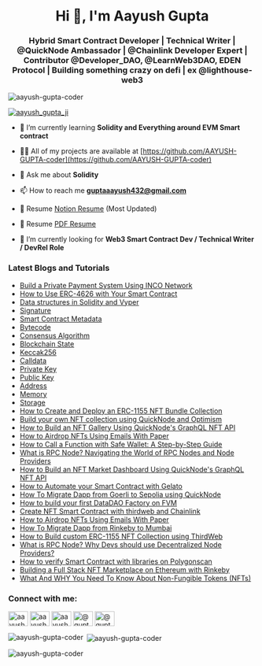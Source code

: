 <h1 align="center">Hi 👋, I'm Aayush Gupta</h1>
<h3 align="center">Hybrid Smart Contract Developer | Technical Writer | @QuickNode Ambassador | @Chainlink Developer Expert | Contributor @Developer_DAO, @LearnWeb3DAO, EDEN Protocol | Building something crazy on defi | ex @lighthouse-web3 </h3>

<p align="left"> <img src="https://komarev.com/ghpvc/?username=aayush-gupta-coder&label=Profile%20views&color=0e75b6&style=flat" alt="aayush-gupta-coder" /> </p>



<p align="left"> <a href="https://twitter.com/aayush_gupta_ji" target="blank"><img src="https://img.shields.io/twitter/follow/aayush_gupta_ji?logo=twitter&style=for-the-badge" alt="aayush_gupta_ji" /></a> </p>

- 🌱 I’m currently learning **Solidity and Everything around EVM Smart contract**

- 👨‍💻 All of my projects are available at [https://github.com/AAYUSH-GUPTA-coder](https://github.com/AAYUSH-GUPTA-coder)

- 💬 Ask me about **Solidity**

- 📫 How to reach me **guptaaayush432@gmail.com**

- 📄 Resume [Notion Resume](https://buttercup-bard-08b.notion.site/GM-I-am-Aayush-Gupta-985800e316f4448aae5d5d88b01a164d) (Most Updated)

- 📄 Resume [PDF Resume](https://drive.google.com/file/d/1d6BE_ZU0M60IUdku9hsjRUbihPw9PHtJ/view?usp=sharing)

- 🌱 I’m currently looking for **Web3 Smart Contract Dev / Technical Writer / DevRel Role**

<h3 align="left">Latest Blogs and Tutorials</h3>

- <a href="https://aayushguptaji.hashnode.dev/build-a-private-payment-system-using-inco-network" target="blank">Build a Private Payment System Using INCO Network</a>
- <a href="https://www.quicknode.com/guides/ethereum-development/smart-contracts/how-to-use-erc-4626-with-your-smart-contract/" target="blank">How to Use ERC-4626 with Your Smart Contract</a>
- <a href="https://www.cyfrin.io/glossary/data-structures-in-solidity-and-vyper" target="blank">Data structures in Solidity and Vyper</a>
- <a href="https://www.cyfrin.io/glossary/signature" target="blank">Signature</a>
- <a href="https://www.cyfrin.io/glossary/smart-contract-metadata" target="blank">Smart Contract Metadata</a>
- <a href="https://www.cyfrin.io/glossary/bytecode" target="blank">Bytecode</a>
- <a href="https://www.cyfrin.io/glossary/consensus-algorithm" target="blank">Consensus Algorithm</a>
- <a href="https://www.cyfrin.io/glossary/state" target="blank">Blockchain State</a>
- <a href="https://www.cyfrin.io/glossary/keccak256" target="blank">Keccak256</a>
- <a href="https://www.cyfrin.io/glossary/calldata" target="blank">Calldata</a>
- <a href="https://www.cyfrin.io/glossary/private-key#what-are-private-keys-used-for" target="blank">Private Key</a>
- <a href="https://www.cyfrin.io/glossary/public-key" target="blank">Public Key</a>
- <a href="https://www.cyfrin.io/glossary/address" target="blank">Address</a>
- <a href="https://www.cyfrin.io/glossary/memory" target="blank">Memory</a>
- <a href="https://www.cyfrin.io/glossary/storage-solidity" target="blank">Storage</a>
- <a href="https://dev.to/aayushguptacoder/how-to-create-and-deploy-an-erc-1155-nft-bundle-collection-489i" target="blank">How to Create and Deploy an ERC-1155 NFT Bundle Collection</a>
- <a href="https://aayushguptaji.hashnode.dev/build-your-own-nft-collection-using-quicknode-and-optimism" target="blank">Build your own NFT collection using QuickNode and Optimism</a>
- <a href="https://aayushguptaji.hashnode.dev/how-to-build-an-nft-gallery-using-quicknodes-graphql-nft-api" target="blank">How to Build an NFT Gallery Using QuickNode's GraphQL NFT API</a>
- <a href="https://aayushguptaji.hashnode.dev/how-to-airdrop-nfts-using-emails-with-paper" target="blank">How to Airdrop NFTs Using Emails With Paper</a>
- <a href="https://aayushguptaji.hashnode.dev/how-to-call-a-function-with-safe-wallet-a-step-by-step-guide" target="blank">How to Call a Function with Safe Wallet: A Step-by-Step Guide</a>
- <a href="https://aayushguptaji.hashnode.dev/what-is-rpc-node-navigating-the-world-of-rpc-nodes-and-node-providers" target="blank">What is RPC Node? Navigating the World of RPC Nodes and Node Providers</a>
- <a href="https://blog.developerdao.com/how-to-build-an-nft-market-dashboard-using-quicknodes-graphql-nft-api" target="blank">How to Build an NFT Market Dashboard Using QuickNode's GraphQL NFT API</a>
- <a href="https://blog.developerdao.com/automate-your-smart-contract-with-gelato" target="blank">How to Automate your Smart Contract with Gelato</a>
- <a href="https://aayushguptaji.hashnode.dev/how-to-migrate-dapp-from-goerli-to-sepolia-using-quicknode" target="blank">How To Migrate Dapp from Goerli to Sepolia using QuickNode</a>
- <a href="https://aayushguptaji.hashnode.dev/how-to-build-your-first-datadao-factory-on-fvm" target="blank">How to build your first DataDAO Factory on FVM </a>
- <a href="https://aayushguptaji.hashnode.dev/create-nft-smart-contract-with-thirdweb-and-chainlink" target="blank">Create NFT Smart Contract with thirdweb and Chainlink</a>
- <a href="https://aayushguptaji.hashnode.dev/how-to-airdrop-nfts-using-emails-with-paper" target="blank">How to Airdrop NFTs Using Emails With Paper</a>
- <a href="https://dev.to/aayushguptacoder/how-to-migrate-dapp-from-rinkeby-to-mumbai-460j" target="blank">How To Migrate Dapp from Rinkeby to Mumbai</a>
- <a href="https://aayushguptaji.hashnode.dev/how-to-build-custom-erc-1155-nft-collection-using-thirdweb" target="blank">How to Build custom ERC-1155 NFT Collection using ThirdWeb</a>
- <a href="https://aayushguptaji.hashnode.dev/what-is-rpc-node-why-devs-should-use-decentralized-node-providers" target="blank">What is RPC Node? Why Devs should use Decentralized Node Providers?</a>
- <a href="https://aayushguptaji.hashnode.dev/how-to-verify-smart-contract-with-libraries-and-constructor-parameters-on-polygonscan" target="blank">How to verify Smart Contract with libraries on Polygonscan</a>
- <a href="https://medium.com/@guptaaayush432/building-a-full-stack-nft-marketplace-on-ethereum-with-rinkeby-6281a7e07f2" target="blank">Building a Full Stack NFT Marketplace on Ethereum with Rinkeby</a>
- <a href="https://medium.com/@guptaaayush432/what-and-why-you-need-to-know-about-non-fungible-tokens-nfts-30256c12129" target="blank">What And WHY You Need To Know About Non-Fungible Tokens (NFTs)</a>

<h3 align="left">Connect with me:</h3>
<p align="left">
<a href="https://dev.to/aayushguptacoder" target="blank"><img align="center" src="https://raw.githubusercontent.com/rahuldkjain/github-profile-readme-generator/master/src/images/icons/Social/devto.svg" alt="aayushguptacoder" height="30" width="40" /></a>
<a href="https://twitter.com/aayush_gupta_ji" target="blank"><img align="center" src="https://raw.githubusercontent.com/rahuldkjain/github-profile-readme-generator/master/src/images/icons/Social/twitter.svg" alt="aayush_gupta_ji" height="30" width="40" /></a>
<a href="https://www.linkedin.com/in/aayushguptaji/" target="blank"><img align="center" src="https://raw.githubusercontent.com/rahuldkjain/github-profile-readme-generator/master/src/images/icons/Social/linked-in-alt.svg" alt="aayush-gupta-20023b183/" height="30" width="40" /></a>
<a href="https://medium.com/@guptaaayush432" target="blank"><img align="center" src="https://raw.githubusercontent.com/rahuldkjain/github-profile-readme-generator/master/src/images/icons/Social/medium.svg" alt="@guptaaayush432" height="30" width="40" /></a>
<a href="https://aayushguptaji.hashnode.dev/" target="blank"><img align="center" src="https://raw.githubusercontent.com/rahuldkjain/github-profile-readme-generator/master/src/images/icons/Social/hashnode.svg" alt="@guptaaayush432" height="30" width="40" /></a>
</p>

<p><img align="left" src="https://github-readme-stats.vercel.app/api/top-langs?username=aayush-gupta-coder&show_icons=true&locale=en&layout=compact" alt="aayush-gupta-coder" /></p>

<p>&nbsp;<img align="center" src="https://github-readme-stats.vercel.app/api?username=aayush-gupta-coder&show_icons=true&locale=en" alt="aayush-gupta-coder" /></p>

<p><img align="center" src="https://github-readme-streak-stats.herokuapp.com/?user=aayush-gupta-coder&" alt="aayush-gupta-coder" /></p>


<!---
AAYUSH-GUPTA-coder/AAYUSH-GUPTA-coder is a ✨ special ✨ repository because its `README.md` (this file) appears on your GitHub profile.
You can click the Preview link to take a look at your changes.
--->
